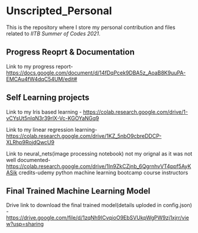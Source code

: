 # Unscripted_Personal
This is the repository where I store my personal contribution and files related to  _*IITB Summer of Codes 2021*_.
## Progress Reoprt & Documentation
Link to my progress report- https://docs.google.com/document/d/14fDqPcek9DBA5z_AoaB8K9uuPA-EMCAu4fW4dqC54UM/edit# 
## Self Learning projects
Link to my Iris based learning - https://colab.research.google.com/drive/1-vCYsUt5nIqN3r39rlX-Vc-KGOYaNGq9

Link to my linear regression learning-https://colab.research.google.com/drive/1KZ_5nbO9cbreDDCP-XLRhp9RojdQwcU9

Link to neural_nets(image processing notebook) not my orignal as it was not well documented-https://colab.research.google.com/drive/1In9ZkCZjnb_6QgrnhvVT4ppf5AyKASik 
credits-udemy python machine learning bootcamp course instructors

## Final Trained Machine Learning Model
Drive link to download the final trained model(details uploded in config.json) -https://drive.google.com/file/d/1zqNh9ICvqioO9EbSVUkpWgPW9zj1xjrr/view?usp=sharing




